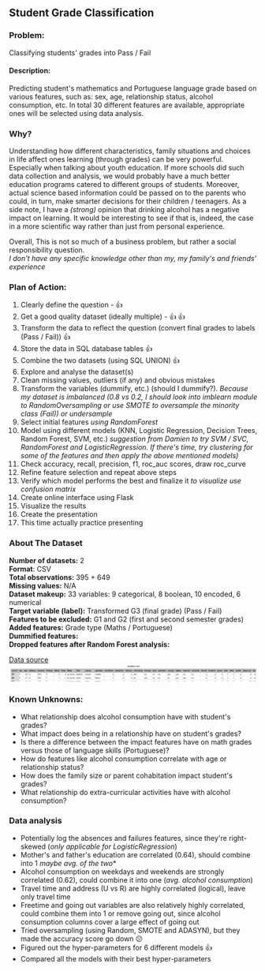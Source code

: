 ## Student Grade Classification

### Problem:
Classifying students' grades into Pass / Fail

#### Description:
Predicting student's mathematics and Portuguese language grade based on various features, such as:
sex, age, relationship status, alcohol consumption, etc. In total 30 different features are available, appropriate ones will be selected using data analysis.

### Why?
Understanding how different characteristics, family situations and choices in life affect ones learning (through grades) can be very powerful. Especially when talking about youth education. If more schools did such data collection and analysis, we would probably have a much better education programs catered to different groups of students.
Moreover, actual science based information could be passed on to the parents who could, in turn, make smarter decisions for their children / teenagers.
As a side note, I have a *(strong)* opinion that drinking alcohol has a negative impact on learning. It would be interesting to see if that is, indeed, the case in a more scientific way rather than just from personal experience.

Overall, This is not so much of a business problem, but rather a social responsibility question.  
*I don't have any specific knowledge other than my, my family's and friends' experience*

### Plan of Action:

1. Clearly define the question - :thumbsup:
2. Get a good quality dataset (ideally multiple) - :thumbsup: :thumbsup:
3. Transform the data to reflect the question (convert final grades to labels (Pass / Fail)) :thumbsup:
4. Store the data in SQL database tables :thumbsup:
5. Combine the two datasets (using SQL UNION) :thumbsup:
6. Explore and analyse the dataset(s)
7. Clean missing values, outliers (if any) and obvious mistakes
8. Transform the variables (dummify, etc.) (should I dummify?). *Because my dataset is imbalanced (0.8 vs 0.2, I should look into imblearn module to RandomOversampling or use SMOTE to oversample the minority class (Fail)) or undersample*
9. Select initial features *using RandomForest*
10. Model using different models (KNN, Logistic Regression, Decision Trees, Random Forest, SVM, etc.) *suggestion from Damien to try SVM / SVC, RandomForest and LogisticRegression. If there's time, try clustering for some of the features and then apply the above mentioned models)*
11. Check accuracy, recall, precision, f1, roc_auc scores, draw roc_curve
12. Refine feature selection and repeat above steps
13. Verify which model performs the best and finalize it *to visualize use confusion matrix*
14. Create online interface using Flask
15. Visualize the results
16. Create the presentation
17. This time actually practice presenting

### About The Dataset

**Number of datasets:** 2  
**Format**: CSV  
**Total observations:** 395 + 649  
**Missing values:** N/A  
**Dataset makeup:** 33 variables: 9 categorical, 8 boolean, 10 encoded, 6 numerical  
**Target variable (label):** Transformed G3 (final grade) (Pass / Fail)  
**Features to be excluded:** G1 and G2 (first and second semester grades)  
**Added features:** Grade type (Maths / Portuguese)  
**Dummified features:**   
**Dropped features after Random Forest analysis:**   


[Data source](http://archive.ics.uci.edu/ml/datasets/Student+Performance#)
![What a Fail!](Student_Grades_dataset.png)

### Known Unknowns:

* What relationship does alcohol consumption have with student's grades?
* What impact does being in a relationship have on student's grades?
* Is there a difference between the impact features have on math grades versus those of language skills (Portuguese)?
* How do features like alcohol consumption correlate with age or relationship status?
* How does the family size or parent cohabitation impact student's grades?
* What relationship do extra-curricular activities have with alcohol consumption?

### Data analysis

* Potentially log the absences and failures features, since they're right-skewed (*only applicable for LogisticRegression*)
* Mother's and father's education are correlated (0.64), should combine into 1 *maybe avg. of the two**  
* Alcohol consumption on weekdays and weekends are strongly correlated (0.62), could combine it into one (*avg. alcohol consumption*)  
* Travel time and address (U vs R) are highly correlated (logical), leave only travel time  
* Freetime and going out variables are also relatively highly correlated, could combine them into 1 or remove going out, since alcohol consumption columns cover a large effect of going out  
* Tried oversampling (using Random, SMOTE and ADASYN), but they made the accuracy score go down :confused:  
* Figured out the hyper-parameters for 6 different models :thumbsup:  
* Compared all the models with their best hyper-parameters 
